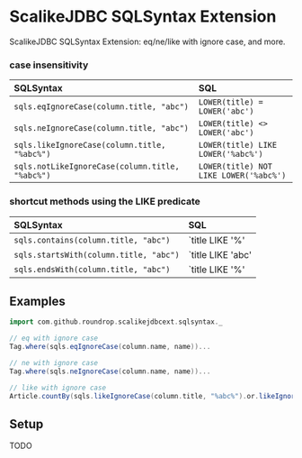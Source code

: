 # ScalikeJDBC SQLSyntax Extension

ScalikeJDBC SQLSyntax Extension: eq/ne/like with ignore case, and more.

### case insensitivity

| SQLSyntax                                       | SQL                                    |
|:------------------------------------------------|:---------------------------------------|
| `sqls.eqIgnoreCase(column.title, "abc")`        | `LOWER(title) = LOWER('abc')`          |
| `sqls.neIgnoreCase(column.title, "abc")`        | `LOWER(title) <> LOWER('abc')`         |
| `sqls.likeIgnoreCase(column.title, "%abc%")`    | `LOWER(title) LIKE LOWER('%abc%')`     |
| `sqls.notLikeIgnoreCase(column.title, "%abc%")` | `LOWER(title) NOT LIKE LOWER('%abc%')` |

### shortcut methods using the LIKE predicate

| SQLSyntax                                       | SQL                                    |
|:------------------------------------------------|:---------------------------------------|
| `sqls.contains(column.title, "abc")`            | `title LIKE '%' || 'abc' || '%'`       |
| `sqls.startsWith(column.title, "abc")`          | `title LIKE 'abc' || '%'`              |
| `sqls.endsWith(column.title, "abc")`            | `title LIKE '%' || 'abc'`              |

## Examples

```scala
import com.github.roundrop.scalikejdbcext.sqlsyntax._

// eq with ignore case
Tag.where(sqls.eqIgnoreCase(column.name, name))...

// ne with ignore case
Tag.where(sqls.neIgnoreCase(column.name, name))...

// like with ignore case
Article.countBy(sqls.likeIgnoreCase(column.title, "%abc%").or.likeIgnoreCase(column.body, "%xyz%"))...
```

## Setup

TODO

